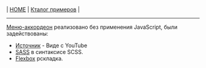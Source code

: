 | [HOME](https://github.com/vik-vavilikhin/vik-vavilikhin.github.io) 
| [Кталог примеров](https://github.com/vik-vavilikhin/portfolio) |

-------------------------------------------------------------------------------
[Меню-аккордеон](https://vik-vavilikhin.github.io/portfolio/blocks/MenuAccordion/) реализовано без применения JavaScript, были задействованы: 
  - [Источник](https://www.youtube.com/watch?v=gnyYpX2nc1g) - Виде с YouTube
  - [SASS](http://sass-lang.com/) в синтаксисе SCSS.
  - [Flexbox](https://css-live.ru/articles/vizualnoe-rukovodstvo-po-svojstvam-flexbox-iz-css3.html) рскладка.